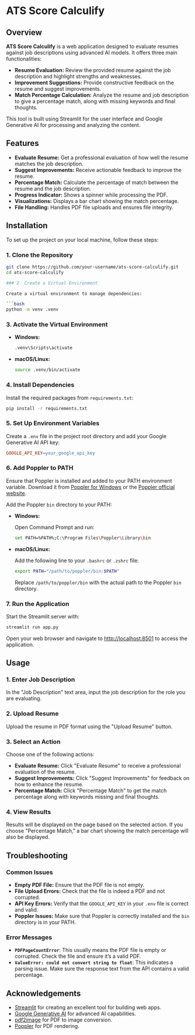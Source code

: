 # ATS Score Calculify

## Overview

**ATS Score Calculify** is a web application designed to evaluate resumes against job descriptions using advanced AI models. It offers three main functionalities:

- **Resume Evaluation:** Review the provided resume against the job description and highlight strengths and weaknesses.
- **Improvement Suggestions:** Provide constructive feedback on the resume and suggest improvements.
- **Match Percentage Calculation:** Analyze the resume and job description to give a percentage match, along with missing keywords and final thoughts.

This tool is built using Streamlit for the user interface and Google Generative AI for processing and analyzing the content.

## Features

- **Evaluate Resume:** Get a professional evaluation of how well the resume matches the job description.
- **Suggest Improvements:** Receive actionable feedback to improve the resume.
- **Percentage Match:** Calculate the percentage of match between the resume and the job description.
- **Progress Indicator:** Shows a spinner while processing the PDF.
- **Visualizations:** Displays a bar chart showing the match percentage.
- **File Handling:** Handles PDF file uploads and ensures file integrity.

## Installation

To set up the project on your local machine, follow these steps:

### 1. Clone the Repository

```bash
git clone https://github.com/your-username/ats-score-calculify.git
cd ats-score-calculify

### 2. Create a Virtual Environment

Create a virtual environment to manage dependencies:

```bash
python -m venv .venv
```

### 3. Activate the Virtual Environment

- **Windows:**

  ```bash
  .venv\Scripts\activate
  ```

- **macOS/Linux:**

  ```bash
  source .venv/bin/activate
  ```

### 4. Install Dependencies

Install the required packages from `requirements.txt`:

```bash
pip install -r requirements.txt
```

### 5. Set Up Environment Variables

Create a `.env` file in the project root directory and add your Google Generative AI API key:

```makefile
GOOGLE_API_KEY=your_google_api_key
```

### 6. Add Poppler to PATH

Ensure that Poppler is installed and added to your PATH environment variable. Download it from [Poppler for Windows](https://github.com/oschwartz10612/poppler-windows/releases/) or the [Poppler official website](https://poppler.freedesktop.org/).

Add the Poppler `bin` directory to your PATH:

- **Windows:**

  Open Command Prompt and run:

  ```bash
  set PATH=%PATH%;C:\Program Files\Poppler\Library\bin
  ```

- **macOS/Linux:**

  Add the following line to your `.bashrc` or `.zshrc` file:

  ```bash
  export PATH="/path/to/poppler/bin:$PATH"
  ```

  Replace `/path/to/poppler/bin` with the actual path to the Poppler `bin` directory.

### 7. Run the Application

Start the Streamlit server with:

```bash
streamlit run app.py
```

Open your web browser and navigate to [http://localhost:8501](http://localhost:8501) to access the application.

## Usage

### 1. Enter Job Description

In the "Job Description" text area, input the job description for the role you are evaluating.

### 2. Upload Resume

Upload the resume in PDF format using the "Upload Resume" button.

### 3. Select an Action

Choose one of the following actions:

- **Evaluate Resume:** Click "Evaluate Resume" to receive a professional evaluation of the resume.
- **Suggest Improvements:** Click "Suggest Improvements" for feedback on how to enhance the resume.
- **Percentage Match:** Click "Percentage Match" to get the match percentage along with keywords missing and final thoughts.

### 4. View Results

Results will be displayed on the page based on the selected action. If you choose "Percentage Match," a bar chart showing the match percentage will also be displayed.

## Troubleshooting

### Common Issues

- **Empty PDF File:** Ensure that the PDF file is not empty.
- **File Upload Errors:** Check that the file is indeed a PDF and not corrupted.
- **API Key Errors:** Verify that the `GOOGLE_API_KEY` in your `.env` file is correct and valid.
- **Poppler Issues:** Make sure that Poppler is correctly installed and the `bin` directory is in your PATH.

### Error Messages

- **`PDFPageCountError`**: This usually means the PDF file is empty or corrupted. Check the file and ensure it’s a valid PDF.
- **`ValueError: could not convert string to float`**: This indicates a parsing issue. Make sure the response text from the API contains a valid percentage.

## Acknowledgements

- [Streamlit](https://www.streamlit.io/) for creating an excellent tool for building web apps.
- [Google Generative AI](https://cloud.google.com/generative-ai) for advanced AI capabilities.
- [pdf2image](https://pypi.org/project/pdf2image/) for PDF to image conversion.
- [Poppler](https://poppler.freedesktop.org/) for PDF rendering.


